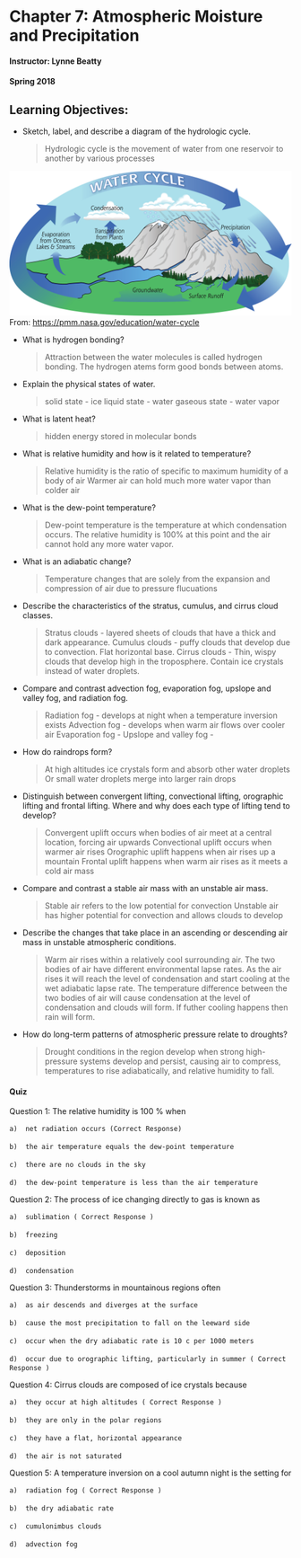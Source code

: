 # Chapter 7: Atmospheric Moisture and Precipitation
#### Instructor: Lynne Beatty
#### Spring 2018

## Learning Objectives:

* Sketch, label, and describe a diagram of the hydrologic cycle.

    > Hydrologic cycle is the movement of water from one reservoir to another by various processes

![Hydrologic Cycle](images/Water-Cycle-Art2A.png)
From: https://pmm.nasa.gov/education/water-cycle

* What is hydrogen bonding?

    > Attraction between the water molecules is called hydrogen bonding. The hydrogen atems form good bonds between atoms.

* Explain the physical states of water.

    > solid state - ice
    > liquid state - water
    > gaseous state - water vapor

* What is latent heat?

    > hidden energy stored in molecular bonds

* What is relative humidity and how is it related to temperature?

    > Relative humidity is the ratio of specific to maximum humidity of a body of air
    > Warmer air can hold much more water vapor than colder air

* What is the dew-point temperature?

    > Dew-point temperature is the temperature at which condensation occurs. The relative humidity is 100% at this point and the air cannot hold any more water vapor.

* What is an adiabatic change?

    > Temperature changes that are solely from the expansion and compression of air due to pressure flucuations

* Describe the characteristics of the stratus, cumulus, and cirrus cloud classes.

    > Stratus clouds - layered sheets of clouds that have a thick and dark appearance.
    > Cumulus clouds - puffy clouds that develop due to convection. Flat horizontal base.
    > Cirrus clouds - Thin, wispy clouds that develop high in the troposphere. Contain ice crystals instead of water droplets.

* Compare and contrast advection fog, evaporation fog, upslope and valley fog, and radiation fog.

    > Radiation fog - develops at night when a temperature inversion exists
    > Advection fog - develops when warm air flows over cooler air
    > Evaporation fog -
    > Upslope and valley fog -

* How do raindrops form?

    > At high altitudes ice crystals form and absorb other water droplets
    > Or small water droplets merge into larger rain drops

* Distinguish between convergent lifting, convectional lifting, orographic lifting and frontal lifting. Where and why does each type of lifting tend to develop?

    > Convergent uplift occurs when bodies of air meet at a central location, forcing air upwards
    > Convectional uplift occurs when warmer air rises
    > Orographic uplift happens when air rises up a mountain
    > Frontal uplift happens when warm air rises as it meets a cold air mass

* Compare and contrast a stable air mass with an unstable air mass.

    > Stable air refers to the low potential for convection
    > Unstable air has higher potential for convection and allows clouds to develop

* Describe the changes that take place in an ascending or descending air mass in unstable atmospheric conditions.

    > Warm air rises within a relatively cool surrounding air. The two bodies of air have different environmental lapse rates. As the air rises it will reach the level of condensation and start cooling at the wet adiabatic lapse rate. The temperature difference between the two bodies of air will cause condensation at the level of condensation and clouds will form. If futher cooling happens then rain will form.

* How do long-term patterns of atmospheric pressure relate to droughts?

    > Drought conditions in the region develop when strong high-pressure systems develop and persist, causing air to compress, temperatures to rise adiabatically, and relative humidity to fall.


#### Quiz

Question 1: The relative humidity is 100 % when

    a)  net radiation occurs (Correct Response)

    b)  the air temperature equals the dew-point temperature

    c)  there are no clouds in the sky

    d)  the dew-point temperature is less than the air temperature

Question 2: The process of ice changing directly to gas is known as

    a)  sublimation ( Correct Response )

    b)  freezing

    c)  deposition

    d)  condensation

Question 3: Thunderstorms in mountainous regions often

    a)  as air descends and diverges at the surface

    b)  cause the most precipitation to fall on the leeward side

    c)  occur when the dry adiabatic rate is 10 c per 1000 meters

    d)  occur due to orographic lifting, particularly in summer ( Correct Response )

Question 4: Cirrus clouds are composed of ice crystals because

    a)  they occur at high altitudes ( Correct Response )

    b)  they are only in the polar regions

    c)  they have a flat, horizontal appearance

    d)  the air is not saturated

Question 5: A temperature inversion on a cool autumn night is the setting for

    a)  radiation fog ( Correct Response )

    b)  the dry adiabatic rate

    c)  cumulonimbus clouds

    d)  advection fog